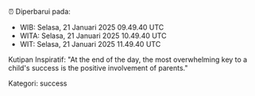 ⏰ Diperbarui pada:
- WIB: Selasa, 21 Januari 2025 09.49.40 UTC
- WITA: Selasa, 21 Januari 2025 10.49.40 UTC
- WIT: Selasa, 21 Januari 2025 11.49.40 UTC

Kutipan Inspiratif:
"At the end of the day, the most overwhelming key to a child's success is the positive involvement of parents."


Kategori: success

